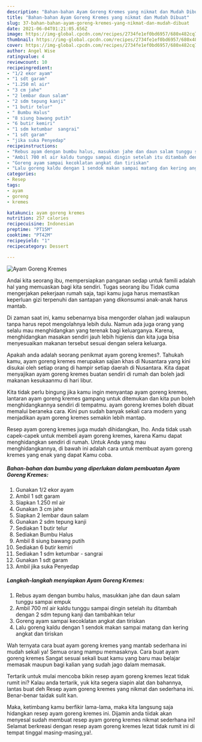 ```yaml
---
description: "Bahan-bahan Ayam Goreng Kremes yang nikmat dan Mudah Dibuat"
title: "Bahan-bahan Ayam Goreng Kremes yang nikmat dan Mudah Dibuat"
slug: 37-bahan-bahan-ayam-goreng-kremes-yang-nikmat-dan-mudah-dibuat
date: 2021-06-04T01:21:05.656Z
image: https://img-global.cpcdn.com/recipes/2734fe1ef0bd6957/680x482cq70/ayam-goreng-kremes-foto-resep-utama.jpg
thumbnail: https://img-global.cpcdn.com/recipes/2734fe1ef0bd6957/680x482cq70/ayam-goreng-kremes-foto-resep-utama.jpg
cover: https://img-global.cpcdn.com/recipes/2734fe1ef0bd6957/680x482cq70/ayam-goreng-kremes-foto-resep-utama.jpg
author: Angel Wise
ratingvalue: 4
reviewcount: 10
recipeingredient:
- "1/2 ekor ayam"
- "1 sdt garam"
- "1.250 ml air"
- "3 cm jahe"
- "2 lembar daun salam"
- "2 sdm tepung kanji"
- "1 butir telur"
- " Bumbu Halus"
- "8 siung bawang putih"
- "6 butir kemiri"
- "1 sdm ketumbar  sangrai"
- "1 sdt garam"
- "jika suka Penyedap"
recipeinstructions:
- "Rebus ayam dengan bumbu halus, masukkan jahe dan daun salam tunggu sampai empuk"
- "Ambil 700 ml air kaldu tunggu sampai dingin setelah itu ditambah dengan 2 sdm tepung kanji dan tambahkan telur"
- "Goreng ayam sampai kecoklatan angkat dan tiriskan"
- "Lalu goreng kaldu dengan 1 sendok makan sampai matang dan kering angkat dan tiriskan"
categories:
- Resep
tags:
- ayam
- goreng
- kremes

katakunci: ayam goreng kremes 
nutrition: 257 calories
recipecuisine: Indonesian
preptime: "PT15M"
cooktime: "PT42M"
recipeyield: "1"
recipecategory: Dessert

---
```



![Ayam Goreng Kremes](https://img-global.cpcdn.com/recipes/2734fe1ef0bd6957/680x482cq70/ayam-goreng-kremes-foto-resep-utama.jpg)

Andai kita seorang ibu, mempersiapkan panganan sedap untuk famili adalah hal yang memuaskan bagi kita sendiri. Tugas seorang ibu Tidak cuma mengerjakan pekerjaan rumah saja, tapi kamu juga harus memastikan keperluan gizi terpenuhi dan santapan yang dikonsumsi anak-anak harus mantab.

Di zaman  saat ini, kamu sebenarnya bisa mengorder olahan jadi walaupun tanpa harus repot mengolahnya lebih dulu. Namun ada juga orang yang selalu mau menghidangkan yang terenak bagi keluarganya. Karena, menghidangkan masakan sendiri jauh lebih higienis dan kita juga bisa menyesuaikan makanan tersebut sesuai dengan selera keluarga. 



Apakah anda adalah seorang penikmat ayam goreng kremes?. Tahukah kamu, ayam goreng kremes merupakan sajian khas di Nusantara yang kini disukai oleh setiap orang di hampir setiap daerah di Nusantara. Kita dapat menyajikan ayam goreng kremes buatan sendiri di rumah dan boleh jadi makanan kesukaanmu di hari libur.

Kita tidak perlu bingung jika kamu ingin menyantap ayam goreng kremes, lantaran ayam goreng kremes gampang untuk ditemukan dan kita pun boleh menghidangkannya sendiri di tempatmu. ayam goreng kremes boleh dibuat memalui beraneka cara. Kini pun sudah banyak sekali cara modern yang menjadikan ayam goreng kremes semakin lebih mantap.

Resep ayam goreng kremes juga mudah dihidangkan, lho. Anda tidak usah capek-capek untuk membeli ayam goreng kremes, karena Kamu dapat menghidangkan sendiri di rumah. Untuk Anda yang mau menghidangkannya, di bawah ini adalah cara untuk membuat ayam goreng kremes yang enak yang dapat Kamu coba.

<!--inarticleads1-->

##### Bahan-bahan dan bumbu yang diperlukan dalam pembuatan Ayam Goreng Kremes:

1. Gunakan 1/2 ekor ayam
1. Ambil 1 sdt garam
1. Siapkan 1.250 ml air
1. Gunakan 3 cm jahe
1. Siapkan 2 lembar daun salam
1. Gunakan 2 sdm tepung kanji
1. Sediakan 1 butir telur
1. Sediakan  Bumbu Halus
1. Ambil 8 siung bawang putih
1. Sediakan 6 butir kemiri
1. Sediakan 1 sdm ketumbar - sangrai
1. Gunakan 1 sdt garam
1. Ambil jika suka Penyedap




<!--inarticleads2-->

##### Langkah-langkah menyiapkan Ayam Goreng Kremes:

1. Rebus ayam dengan bumbu halus, masukkan jahe dan daun salam tunggu sampai empuk
1. Ambil 700 ml air kaldu tunggu sampai dingin setelah itu ditambah dengan 2 sdm tepung kanji dan tambahkan telur
1. Goreng ayam sampai kecoklatan angkat dan tiriskan
1. Lalu goreng kaldu dengan 1 sendok makan sampai matang dan kering angkat dan tiriskan




Wah ternyata cara buat ayam goreng kremes yang mantab sederhana ini mudah sekali ya! Semua orang mampu memasaknya. Cara buat ayam goreng kremes Sangat sesuai sekali buat kamu yang baru mau belajar memasak maupun bagi kalian yang sudah jago dalam memasak.

Tertarik untuk mulai mencoba bikin resep ayam goreng kremes lezat tidak rumit ini? Kalau anda tertarik, yuk kita segera siapin alat dan bahannya, lantas buat deh Resep ayam goreng kremes yang nikmat dan sederhana ini. Benar-benar taidak sulit kan. 

Maka, ketimbang kamu berfikir lama-lama, maka kita langsung saja hidangkan resep ayam goreng kremes ini. Dijamin anda tiidak akan menyesal sudah membuat resep ayam goreng kremes nikmat sederhana ini! Selamat berkreasi dengan resep ayam goreng kremes lezat tidak rumit ini di tempat tinggal masing-masing,ya!.

